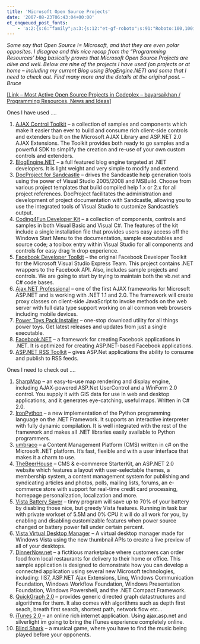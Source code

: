 ```yaml
---
title: 'Microsoft Open Source Projects'
date: '2007-08-23T06:43:04+00:00'
et_enqueued_post_fonts:
    - 'a:2:{s:6:"family";a:3:{s:12:"et-gf-roboto";s:91:"Roboto:100,100italic,300,300italic,regular,italic,500,500italic,700,700italic,900,900italic";s:22:"et-gf-roboto-condensed";s:59:"Roboto+Condensed:300,300italic,regular,italic,700,700italic";s:17:"et-gf-roboto-slab";s:51:"Roboto+Slab:100,200,300,regular,500,600,700,800,900";}s:6:"subset";a:7:{i:0;s:9:"latin-ext";i:1;s:5:"greek";i:2;s:9:"greek-ext";i:3;s:10:"vietnamese";i:4;s:8:"cyrillic";i:5;s:5:"latin";i:6;s:12:"cyrillic-ext";}}'
---
```


*Some say that Open Source != Microsoft, and that they are even polar opposites. I disagree and this nice recap from the “Programming Resources’ blog basically proves that Microsoft Open Source Projects are alive and well. Below are nine of the projects I have used (on projects or at home – including my current Blog using BlogEngine.NET) and some that I need to check out. Find many more and the details at the original post. – Bruce*

[\[Link – Most Active Open Source Projects in Codeplex – bayarsaikhan / Programming Resources, News and Ideas\]](http://www.plentyofcode.com/2007/08/most-active-open-source-projects-in.html)

Ones I have used ….

1. [AJAX Control Toolkit](http://www.codeplex.com/AtlasControlToolkit) – a collection of samples and components which make it easier than ever to build and consume rich client-side controls and extenders built on the Microsoft AJAX Library and ASP.NET 2.0 AJAX Extensions. The Toolkit provides both ready to go samples and a powerful SDK to simplify the creation and re-use of your own custom controls and extenders.
2. [BlogEngine.NET](http://www.codeplex.com/blogengine) – a full featured blog engine targeted at .NET developers. It is light weight and very simple to modify and extend.
3. [DocProject for Sandcastle](http://www.codeplex.com/DocProject) – drives the Sandcastle help generation tools using the power of Visual Studio 2005/2008 and MSBuild. Choose from various project templates that build compiled help 1.x or 2.x for all project references. DocProject facilitates the administration and development of project documentation with Sandcastle, allowing you to use the integrated tools of Visual Studio to customize Sandcastle’s output.
4. [Coding4Fun Developer Kit](http://www.codeplex.com/C4FDevKit) – a collection of components, controls and samples in both Visual Basic and Visual C#. The features of the kit include a single installation file that provides users easy access off the Windows Start Menu to the documentation, sample executables and source code; a toolbox entry within Visual Studio for all components and controls for easy drag ‘n drop experience.
5. [Facebook Developer Toolkit](http://www.codeplex.com/FacebookToolkit) – the original Facebook Developer Toolkit for the Microsoft Visual Studio Express Team. This project contains .NET wrappers to the Facebook API. Also, includes sample projects and controls. We are going to start by trying to maintain both the vb.net and C# code bases.
6. [Ajax.NET Professional](http://www.codeplex.com/AjaxPro) – one of the first AJAX frameworks for Microsoft ASP.NET and is working with .NET 1.1 and 2.0. The framework will create proxy classes on client-side JavaScript to invoke methods on the web server with full data type support working on all common web browsers including mobile devices.
7. [Power Toys Pack Installer](http://www.codeplex.com/PackInstaller) – one-stop download utility for all things power toys. Get latest releases and updates from just a single executable.
8. [Facebook.NET](http://www.codeplex.com/FacebookNET) – a framework for creating Facebook applications in .NET. It is optimized for creating ASP.NET-based Facebook applications.
9. [ASP.NET RSS Toolkit](http://www.codeplex.com/ASPNETRSSToolkit) – gives ASP.Net applications the ability to consume and publish to RSS feeds.

Ones I need to check out ….

1. [SharpMap](http://www.codeplex.com/SharpMap) – an easy-to-use map rendering and display engine, including AJAX-powered ASP.Net UserControl and a WinForm 2.0 control. You supply it with GIS data for use in web and desktop applications, and it generates eye-catching, useful maps. Written in C# 2.0.
2. [IronPython](http://www.codeplex.com/IronPython) – a new implementation of the Python programming language on the .NET Framework. It supports an interactive interpreter with fully dynamic compilation. It is well integrated with the rest of the framework and makes all .NET libraries easily available to Python programmers.
3. [umbraco](http://www.codeplex.com/umbraco) – a Content Management Platform (CMS) written in c# on the Microsoft .NET platform. It’s fast, flexible and with a user interface that makes it a charm to use.
4. [TheBeerHouse](http://www.codeplex.com/TheBeerHouse) – CMS &amp; e-commerce StarterKit, an ASP.NET 2.0 website which features a layout with user-selectable themes, a membership system, a content management system for publishing and syndicating articles and photos, polls, mailing lists, forums, an e-commerce store with support for real-time credit card processing, homepage personalization, localization and more.
5. [Vista Battery Saver](http://www.codeplex.com/vistabattery) – tinny program will save up to 70% of your battery by disabling those nice, but greedy Vista features. Running in task bar with private workset of 5.5M and 0% CPU it will do all work for you, by enabling and disabling customizable features when power source changed or battery power fall under certain percent.
6. [Vista Virtual Desktop Manager](http://www.codeplex.com/vdm) – A virtual desktop manager made for Windows Vista using the new thumbnail APIs to create a live preview of all of your desktops.
7. [DinnerNow.net](http://www.codeplex.com/DinnerNow) – a fictitious marketplace where customers can order food from local restaurants for delivery to their home or office. This sample application is designed to demonstrate how you can develop a connected application using several new Microsoft technologies, including: IIS7, ASP.NET Ajax Extensions, Linq, Windows Communication Foundation, Windows Workflow Foundation, Windows Presentation Foundation, Windows Powershell, and the .NET Compact Framework.
8. [QuickGraph 2.0](http://www.codeplex.com/quickgraph) – provides generic directed graph datastructures and algorithms for them. It also comes with algorithms such as depth first seach, breath first search, shortest path, network flow etc…
9. [iTunes 2.0 ](http://www.codeplex.com/iTunes2)– an online rich internet application. Using ajax.asp.net and silverlight im going to bring the iTunes experience completely online.
10. [Blind Shark](http://www.codeplex.com/blindshark) – a musical game, where you have to find the music being played before your opponents.